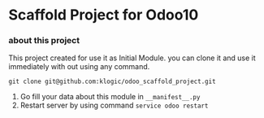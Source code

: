 # Scaffold Project for Odoo10

### about this project
This project created for use it as Initial Module. you can clone it and use it immediately with out using any command.

`git clone git@github.com:klogic/odoo_scaffold_project.git`

1. Go fill your data about this module in `__manifest__.py`
2. Restart server by using command `service odoo restart`